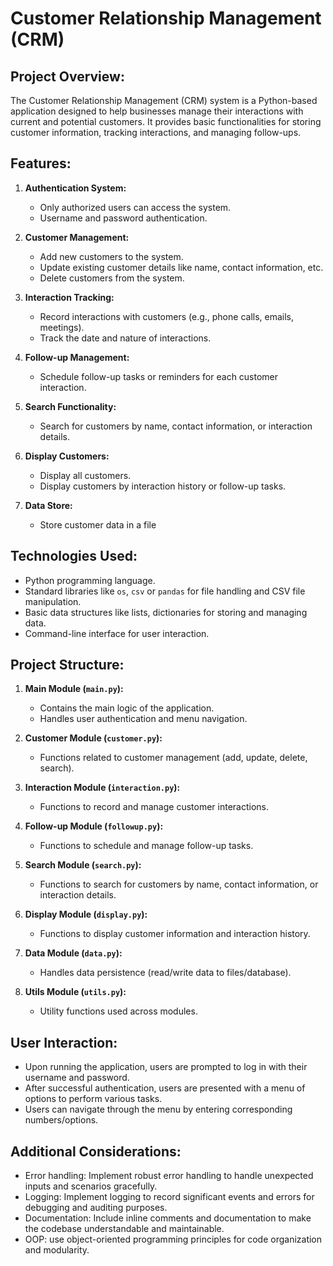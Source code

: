 # Customer Relationship Management (CRM)

## Project Overview:
The Customer Relationship Management (CRM) system is a Python-based application designed to help businesses manage their interactions with current and potential customers. It provides basic functionalities for storing customer information, tracking interactions, and managing follow-ups.

## Features:
1. **Authentication System:**
    - Only authorized users can access the system.
    - Username and password authentication.

2. **Customer Management:**
    - Add new customers to the system.
    - Update existing customer details like name, contact information, etc.
    - Delete customers from the system.

3. **Interaction Tracking:**
    - Record interactions with customers (e.g., phone calls, emails, meetings).
    - Track the date and nature of interactions.

4. **Follow-up Management:**
    - Schedule follow-up tasks or reminders for each customer interaction.

5. **Search Functionality:**
    - Search for customers by name, contact information, or interaction details.

6. **Display Customers:**
    - Display all customers.
    - Display customers by interaction history or follow-up tasks.

7. **Data Store:**
    - Store customer data in a file

## Technologies Used:
- Python programming language.
- Standard libraries like `os`, `csv` or `pandas`  for file handling and CSV file manipulation.
- Basic data structures like lists, dictionaries for storing and managing data.
- Command-line interface for user interaction.

## Project Structure:
1. **Main Module (`main.py`):**
    - Contains the main logic of the application.
    - Handles user authentication and menu navigation.

2. **Customer Module (`customer.py`):**
    - Functions related to customer management (add, update, delete, search).

3. **Interaction Module (`interaction.py`):**
    - Functions to record and manage customer interactions.

4. **Follow-up Module (`followup.py`):**
    - Functions to schedule and manage follow-up tasks.

5. **Search Module (`search.py`):**
    - Functions to search for customers by name, contact information, or interaction details.

6. **Display Module (`display.py`):**
    - Functions to display customer information and interaction history.

7. **Data Module (`data.py`):**
    - Handles data persistence (read/write data to files/database).

8. **Utils Module (`utils.py`):**
    - Utility functions used across modules.

## User Interaction:
- Upon running the application, users are prompted to log in with their username and password.
- After successful authentication, users are presented with a menu of options to perform various tasks.
- Users can navigate through the menu by entering corresponding numbers/options.

## Additional Considerations:
- Error handling: Implement robust error handling to handle unexpected inputs and scenarios gracefully.
- Logging: Implement logging to record significant events and errors for debugging and auditing purposes.
- Documentation: Include inline comments and documentation to make the codebase understandable and maintainable.
- OOP: use object-oriented programming principles for code organization and modularity.

